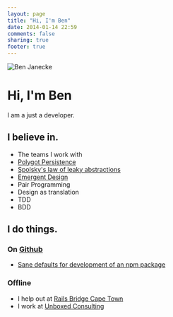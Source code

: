 ```yaml
---
layout: page
title: "Hi, I'm Ben"
date: 2014-01-14 22:59
comments: false
sharing: true
footer: true
---
```


<div class="clearfix about-heading">
  <img src="/assets/images/avatar.jpg" title='Avatar' alt='Ben Janecke' class="avatar" />
  <h1> Hi, I'm Ben </h1>
  <p> I am a just a developer. </p>
</div>


## I believe in.

* The teams I work with
* [Polygot Persistence](http://martinfowler.com/bliki/PolyglotPersistence.html)
* [Spolsky's law of leaky abstractions](http://www.joelonsoftware.com/articles/LeakyAbstractions.html)
* [Emergent Design](http://xprogramming.com/classics/expemergentdesign/)
* Pair Programming
* Design as translation
* TDD
* BDD

## I do things.

### On [Github](https://github.com/BenJanecke)
* [Sane defaults for development of an npm package](https://github.com/BenJanecke/grunt-init-node-mocha-chai-sinon)

### Offline

* I help out at [Rails Bridge Cape Town](http://railsbridgecapetown.org/)
* I work at [Unboxed Consulting](https://www.unboxedconsulting.com/)




